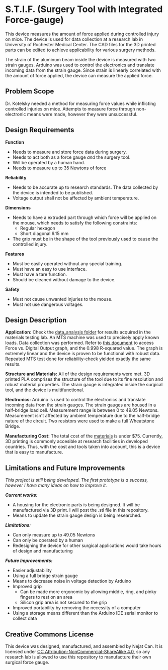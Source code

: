 # S.T.I.F. (Surgery Tool with Integrated Force-gauge)
This device measures the amount of force applied during controlled injury on mice. The device is used for data collection at a research lab in University of Rochester Medical Center. The CAD files for the 3D printed parts can be edited to achieve applicability for various surgery methods.

The strain of the aluminum beam inside the device is measured with two strain gauges. Arduino was used to control the electronics and translate incoming data from the strain gauge. Since strain is linearly correlated with the amount of force applied, the device can measure the applied force.

## Problem Scope
Dr. Kotelsky needed a method for measuring force values while inflicting controlled injuries on mice. Attempts to measure force through non-electronic means were made, however they were unsuccessful.

## Design Requirements
**Function**
* Needs to measure and store force data during surgery.
* Needs to act both as a force gauge _and_ the surgery tool.
* Will be operated by a human hand.
* Needs to measure up to 35 Newtons of force

**Reliability**
* Needs to be accurate up to research standards. The data collected by the device is intended to be published.
* Voltage output shall not be affected by ambient temperature.

**Dimensions**
* Needs to have a extruded part through which force will be applied on the mouse, which needs to satisfy the following constraints:
  * Regular hexagon
  * Short diagonal 6.15 mm
* The grip must be in the shape of the tool previously used to cause the controlled injury.

**Features**
* Must be easily operated without any special training.
* Must have an easy to use interface.
* Must have a tare function.
* Should be cleaned without damage to the device.

**Safety**
* Must not cause unwanted injuries to the mouse.
* Must not use dangerous voltages.
  
## Design Description
**Application:**
Check the [data_analysis folder](https://github.com/ncan33/STIF-2019/tree/master/data_analysis) for results acquired in the materials testing lab. An MTS machine was used to precisely apply known loads. Data collection was performed. Refer to [this document](https://github.com/ncan33/STIF-2019/blob/master/data_analysis/MATLAB_code_PDF/MTS_data_analysis_01_29_20.pdf) to access Force vs. Digital Output graph, and the 0.998 R-squared value. The graph is extremely linear and the device is proven to be functional with robust data. Repeated MTS test done for reliability-check yielded exactly the same results.

**Structure and Materials:**
All of the design requirements were met. 3D printed PLA comprises the structure of the tool due to its fine resolution and robust material properties. The strain gauge is integrated inside the surgical tool, and the device is multifunctional.

**Electronics:**
Arduino is used to control the electronics and translate incoming data from the strain gauges. The strain gauges are housed in a half-bridge load cell. Measurement range is between 0 to 49.05 Newtons. Measurement isn't affected by ambient temperature due to the half-bridge nature of the circuit. Two resistors were used to make a full Wheatstone Bridge.

**Manufacturing Cost:**
The total cost of the [materials](https://github.com/ncan33/DATAA-2019/tree/master/how_to_assemble#materials-and-tools) is under $75. Currently, 3D printing is commonly accesible at research facilities in developed countries. Thus, with the cost and tools taken into account, this is a device that is easy to manufacture.

## Limitations and Future Improvements
_This project is still being developed. The first prototype is a success, however I have many ideas on how to improve it._

***Current works:***
* A housing for the electronic parts is being designed. It will be manufactured via 3D print. I will post the .stl file in this repository.
* Means to update the strain gauge design is being researched.

***Limitations:***
* Can only measure up to 49.05 Newtons
* Can only be operated by a human
* Redesigning the device for other surgical applications would take hours of design and manufacturing

***Future Improvements:***
* Easier adjustability
* Using a full bridge strain gauge
* Means to decrease noise in voltage detection by Arduino
* Improved grip
  * Can be made more ergonomic by allowing middle, ring, and pinky fingers to rest on an area
  * Silicon grip area is not secured to the grip
* Improved portability by removing the necessity of a computer
* Using a storage means different than the Arduino IDE serial monitor to collect data

## Creative Commons License
This device was designed, manufactured, and assembled by Nejat Can. It is licensed under [CC Attribution-NonCommercial-ShareAlike 4.0](https://creativecommons.org/licenses/by-nc-sa/4.0/), so any research lab is allowed to use this repository to manufacture their own surgical force gauge.
